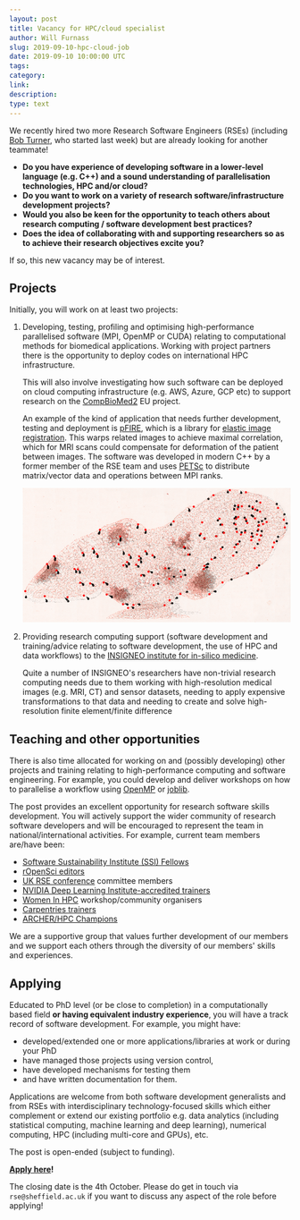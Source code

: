 ```yaml
---
layout: post
title: Vacancy for HPC/cloud specialist 
author: Will Furnass
slug: 2019-09-10-hpc-cloud-job
date: 2019-09-10 10:00:00 UTC
tags:
category:
link:
description:
type: text
---
```


We recently hired two more Research Software Engineers (RSEs)
(including [Bob Turner](/contact/bob-turner/), who started last week)
but are already looking for another teammate!

* **Do you have experience of developing software in a lower-level language (e.g. C++)
and a sound understanding of parallelisation technologies, HPC and/or cloud?**
* **Do you want to work on a variety of research software/infrastructure development projects?**
* **Would you also be keen for the opportunity to teach others about research computing / software development best practices?**
* **Does the idea of collaborating with and supporting researchers so as to achieve their research objectives excite you?**

If so, this new vacancy may be of interest.


## Projects

Initially, you will work on at least two projects:

 1. Developing, testing, profiling and optimising
    high-performance parallelised software (MPI, OpenMP or CUDA)
    relating to computational methods for biomedical applications.
    Working with project partners there is the opportunity to deploy codes on international HPC infrastructure. 

    This will also involve investigating how such software can be deployed on cloud computing infrastructure (e.g. AWS, Azure, GCP etc)
    to support research on the [CompBioMed2][cbm2] EU project.  

    An example of the kind of application that needs further development, testing and deployment is [pFIRE][pfire], 
    which is a library for [elastic image registration][im-reg]. 
    This warps related images to achieve maximal correlation,
    which for MRI scans could compensate for deformation of the patient between images.
    The software was developed in modern C++ by a former member of the RSE team
    and uses [PETSc][petsc] to distribute matrix/vector data and operations between MPI ranks.

    [![pFire: mapped annotations](/assets/images/pfire_mapped_annotations.png)](https://insigneo.github.io/pFIRE/getting_started/tutorial.html#multimodal-image-alignment)

 2. Providing research computing support
    (software development and training/advice relating to software development, the use of HPC and data workflows)
    to the [INSIGNEO institute for in-silico medicine][insig].  
 
    Quite a number of INSIGNEO's researchers have non-trivial research computing needs due to them
    working with high-resolution medical images (e.g. MRI, CT) and sensor datasets,
    needing to apply expensive transformations to that data and
    needing to create and solve high-resolution finite element/finite difference

## Teaching and other opportunities
    
There is also time allocated for working on and (possibly developing)
other projects and training relating to high-performance computing and software engineering.
For example, you could develop and deliver workshops on
how to parallelise a workflow using [OpenMP][openmp] or [joblib][joblib].
    
The post provides an excellent opportunity for research software skills development.
You will actively support the wider community of research software developers
and will be encouraged to represent the team in national/international activities.
For example, current team members are/have been:

* [Software Sustainability Institute (SSI) Fellows](https://www.software.ac.uk/about/fellows)
* [rOpenSci editors](https://ropensci.org/blog/2018/06/22/new_editors/)
* [UK RSE conference](https://rse.ac.uk/) committee members
* [NVIDIA Deep Learning Institute-accredited trainers](/training/deeplearning/)
* [Women In HPC](https://womeninhpc.org/) workshop/community organisers
* [Carpentries trainers](/training/carpentry/)
* [ARCHER/HPC Champions](https://www.archer.ac.uk/community/champions/)

We are a supportive group that values further development of our members and
we support each others through the diversity of our members' skills and experiences. 

## Applying

Educated to PhD level (or be close to completion) in a computationally based field **or
having equivalent industry experience**,
you will have a track record of software development.
For example, you might have:

* developed/extended one or more applications/libraries at work or during your PhD
* have managed those projects using version control,
* have developed mechanisms for testing them
* and have written documentation for them.

Applications are welcome from both software development generalists
and from RSEs with interdisciplinary technology-focused skills
which either complement or extend our existing portfolio 
e.g. data analytics (including statistical computing, machine learning and deep learning),
numerical computing,
HPC (including multi-core and GPUs), etc.

The post is open-ended (subject to funding).

**[Apply here][job-ad]!**

The closing date is the 4th October.
Please do get in touch via `rse@sheffield.ac.uk`
if you want to discuss any aspect of the role before applying!


[openmp]: https://www.openmp.org/
[joblib]: https://joblib.readthedocs.io/en/latest/
[petsc]: https://www.mcs.anl.gov/petsc/
[cbm2]: https://cordis.europa.eu/project/rcn/223279/factsheet/en
[im-reg]: https://en.wikipedia.org/wiki/Image_registration
[insig]: https://insigneo.org/
[job-ad]: https://tinyurl.com/y3h9u622
[pfire]: https://insigneo.github.io/pFIRE/docs.html
